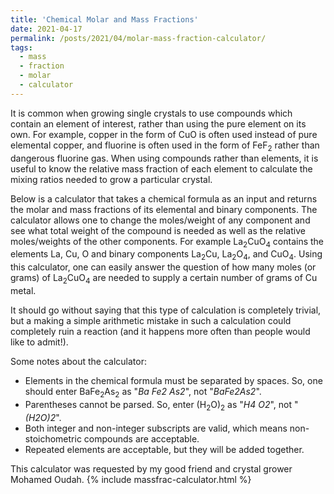 ```yaml
---
title: 'Chemical Molar and Mass Fractions'
date: 2021-04-17
permalink: /posts/2021/04/molar-mass-fraction-calculator/
tags:
  - mass
  - fraction
  - molar
  - calculator
---
```


It is common when growing single crystals to use compounds which contain an element of interest, rather than using the pure element on its own. For example, copper in the form of CuO is often used instead of pure elemental copper, and fluorine is often used in the form of FeF<sub>2</sub> rather than dangerous fluorine gas. When using compounds rather than elements, it is useful to know the relative mass fraction of each element to calculate the mixing ratios needed to grow a particular crystal. 

Below is a calculator that takes a chemical formula as an input and returns the molar and mass fractions of its elemental and binary components. The calculator allows one to change the moles/weight of any component and see what total weight of the compound is needed as well as the relative moles/weights of the other components. For example La<sub>2</sub>CuO<sub>4</sub> contains the elements La, Cu, O and binary components La<sub>2</sub>Cu, La<sub>2</sub>O<sub>4</sub>, and CuO<sub>4</sub>. Using this calculator, one can easily answer the question of how many moles (or grams) of La<sub>2</sub>CuO<sub>4</sub> are needed to supply a certain number of grams of Cu metal. 

It should go without saying that this type of calculation is completely trivial, but a making a simple arithmetic mistake in such a calculation could completely ruin a reaction (and it happens more often than people would like to admit!).

Some notes about the calculator:
- Elements in the chemical formula must be separated by spaces. So, one should enter BaFe<sub>2</sub>As<sub>2</sub> as "*Ba Fe2 As2*", not "*BaFe2As2*".
- Parentheses cannot be parsed. So, enter (H<sub>2</sub>O)<sub>2</sub> as "*H4 O2*", not "*(H2O)2*". 
- Both integer and non-integer subscripts are valid, which means non-stoichometric compounds are acceptable.
- Repeated elements are acceptable, but they will be added together.

This calculator was requested by my good friend and crystal grower Mohamed Oudah.
{% include massfrac-calculator.html %}
